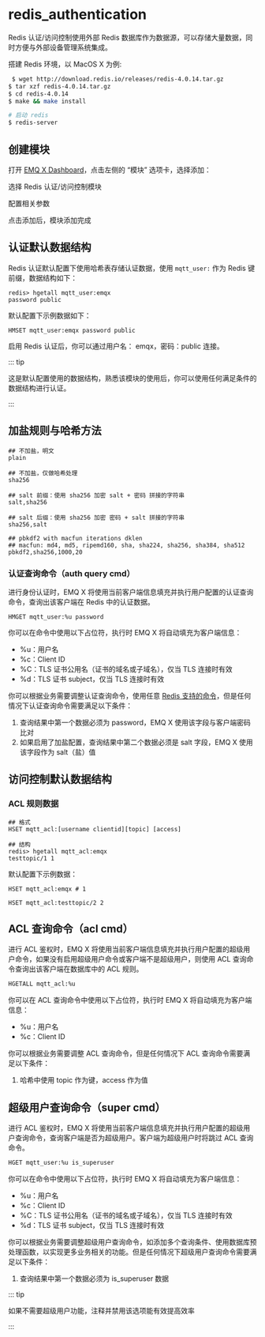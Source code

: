 # redis\_authentication

Redis 认证/访问控制使用外部 Redis 数据库作为数据源，可以存储大量数据，同时方便与外部设备管理系统集成。

搭建 Redis 环境，以 MacOS X 为例:

```bash
 $ wget http://download.redis.io/releases/redis-4.0.14.tar.gz
$ tar xzf redis-4.0.14.tar.gz
$ cd redis-4.0.14
$ make && make install

# 启动 redis
$ redis-server
```

## 创建模块

打开 [EMQ X Dashboard](http://127.0.0.1:18083/#/modules)，点击左侧的 “模块” 选项卡，选择添加：

选择 Redis 认证/访问控制模块

配置相关参数

点击添加后，模块添加完成

## 认证默认数据结构

Redis 认证默认配置下使用哈希表存储认证数据，使用 `mqtt_user:` 作为 Redis 键前缀，数据结构如下：

```text
redis> hgetall mqtt_user:emqx
password public
```

默认配置下示例数据如下：

```text
HMSET mqtt_user:emqx password public
```

启用 Redis 认证后，你可以通过用户名： emqx，密码：public 连接。

::: tip

这是默认配置使用的数据结构，熟悉该模块的使用后，你可以使用任何满足条件的数据结构进行认证。

:::

## 加盐规则与哈希方法

```text
## 不加盐，明文
plain

## 不加盐，仅做哈希处理
sha256

## salt 前缀：使用 sha256 加密 salt + 密码 拼接的字符串
salt,sha256

## salt 后缀：使用 sha256 加密 密码 + salt 拼接的字符串
sha256,salt

## pbkdf2 with macfun iterations dklen
## macfun: md4, md5, ripemd160, sha, sha224, sha256, sha384, sha512
pbkdf2,sha256,1000,20
```

### 认证查询命令（auth query cmd）

进行身份认证时，EMQ X 将使用当前客户端信息填充并执行用户配置的认证查询命令，查询出该客户端在 Redis 中的认证数据。

```text
HMGET mqtt_user:%u password
```

你可以在命令中使用以下占位符，执行时 EMQ X 将自动填充为客户端信息：

* %u：用户名
* %c：Client ID
* %C：TLS 证书公用名（证书的域名或子域名），仅当 TLS 连接时有效
* %d：TLS 证书 subject，仅当 TLS 连接时有效

你可以根据业务需要调整认证查询命令，使用任意 [Redis 支持的命令](http://redisdoc.com/index.html)，但是任何情况下认证查询命令需要满足以下条件：

1. 查询结果中第一个数据必须为 password，EMQ X 使用该字段与客户端密码比对
2. 如果启用了加盐配置，查询结果中第二个数据必须是 salt 字段，EMQ X 使用该字段作为 salt（盐）值

## 访问控制默认数据结构

### ACL 规则数据

```text
## 格式
HSET mqtt_acl:[username clientid][topic] [access]

## 结构
redis> hgetall mqtt_acl:emqx
testtopic/1 1
```

默认配置下示例数据：

```text
HSET mqtt_acl:emqx # 1

HSET mqtt_acl:testtopic/2 2
```

## ACL 查询命令（acl cmd）

进行 ACL 鉴权时，EMQ X 将使用当前客户端信息填充并执行用户配置的超级用户命令，如果没有启用超级用户命令或客户端不是超级用户，则使用 ACL 查询命令查询出该客户端在数据库中的 ACL 规则。

```bash
HGETALL mqtt_acl:%u
```

你可以在 ACL 查询命令中使用以下占位符，执行时 EMQ X 将自动填充为客户端信息：

* %u：用户名
* %c：Client ID

你可以根据业务需要调整 ACL 查询命令，但是任何情况下 ACL 查询命令需要满足以下条件：

1. 哈希中使用 topic 作为键，access 作为值

## 超级用户查询命令（super cmd）

进行 ACL 鉴权时，EMQ X 将使用当前客户端信息填充并执行用户配置的超级用户查询命令，查询客户端是否为超级用户。客户端为超级用户时将跳过 ACL 查询命令。

```bash
HGET mqtt_user:%u is_superuser
```

你可以在命令中使用以下占位符，执行时 EMQ X 将自动填充为客户端信息：

* %u：用户名
* %c：Client ID
* %C：TLS 证书公用名（证书的域名或子域名），仅当 TLS 连接时有效
* %d：TLS 证书 subject，仅当 TLS 连接时有效

你可以根据业务需要调整超级用户查询命令，如添加多个查询条件、使用数据库预处理函数，以实现更多业务相关的功能。但是任何情况下超级用户查询命令需要满足以下条件：

1. 查询结果中第一个数据必须为 is\_superuser 数据

::: tip

如果不需要超级用户功能，注释并禁用该选项能有效提高效率

:::


